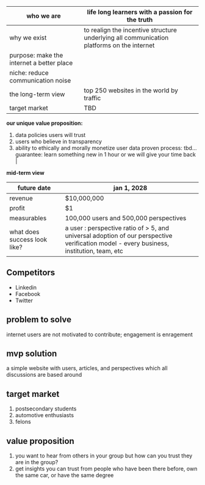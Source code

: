 
|who we are|life long learners with a passion for the truth|
|---|---|
|why we exist|to realign the incentive structure underlying all communication platforms on the internet|
|purpose: make the internet a better place||
|niche: reduce communication noise||
|the long-term view|top 250 websites in the world by traffic|
|target market|TBD|

**our unique value proposition:**
1. data policies users will trust
2. users who believe in transparency
3. ability to ethically and morally monetize user data proven process: tbd… guarantee: learn something new in 1 hour or we will give your time back |

**mid-term view**

|future date|jan 1, 2028|
|---|---|
|revenue|$10,000,000|
|profit|$1|
|measurables|100,000 users and 500,000 perspectives|
|what does success look like?|a user : perspective ratio of > 5, and universal adoption of our perspective verification model - every business, institution, team, etc|

## Competitors 

* Linkedin
* Facebook
* Twitter

## **problem to solve**



internet users are not motivated to contribute; engagement is enragement

## **mvp solution**

a simple website with users, articles, and perspectives which all discussions are based around

## **target market**


1. postsecondary students
2. automotive enthusiasts
3. felons

## **value proposition**


1. you want to hear from others in your group but how can you trust they are in the group?
2. get insights you can trust from people who have been there before, own the same car, or have the same degree